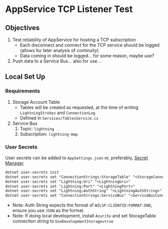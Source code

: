 # AppService TCP Listener Test

## Objectives

1. Test reliability of AppService for hosting a TCP subscription
   - Each disconnect and connect for the TCP service should be logged (allows for later analysis of continuity)
   - Data coming in should be logged... for some reason, maybe use?
1. Push data to a Service Bus... also for use...

## Local Set Up

### Requirements

1. Storage Account Table
   - Tables will be created as requested, at the time of writing `LightningStrokes` and `ConnectionLog`
   - Defined in `Services/TablesService.cs`
1. Service Bus
   1. Topic: `lightning`
   1. Subscription: `lightning-map`

### User Secrets

User secrets can be added to `AppSettings.json` or, preferably,  [Secret Manager](https://docs.microsoft.com/en-us/aspnet/core/security/app-secrets?view=aspnetcore-6.0&tabs=windows#secret-manager)

```ps
dotnet user-secrets init
dotnet user-secrets set "ConnectionStrings:StorageTable" "<StorageConnectionString>"
dotnet user-secrets set "Lightning:Uri" "<LightningUri>"
dotnet user-secrets set "Lightning:Port" "<LightningPort>"
dotnet user-secrets set "Lightning:AuthString" "<LightningAuthString>"
dotnet user-secrets set "ConnectionStrings:ServiceBus" "<ServiceBusConnectionString>"
```

- Note: Auth String expects the format of `WZLSF:CLIENTID:FORMAT:END`, ensure you use `JSON` as the format.
- Note: If doing local development, install `Azurite` and set StorageTable connection string to `UseDevelopmentStorage=true`